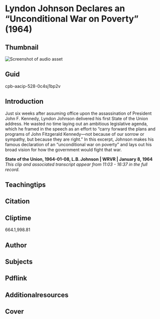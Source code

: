 # Lyndon Johnson Declares an “Unconditional War on Poverty” (1964)

## Thumbnail

![Screenshot of audio asset](https://s3.amazonaws.com/americanarchive.org/primary_source_sets/audio-digitized.jpg "Screenshot audio asset")


## Guid
cpb-aacip-528-0c4sj1bp2v

## Introduction

Just six weeks after assuming office upon the assassination of President John F. Kennedy, Lyndon Johnson delivered his first State of the Union address. He wasted no time laying out an ambitious legislative agenda, which he framed in the speech as an effort to “carry forward the plans and programs of John Fitzgerald Kennedy—not because of our sorrow or sympathy, but because they are right.”  In this excerpt, Johnson makes his famous declaration of an “unconditional war on poverty” and lays out his broad vision for how the government would fight that war.

<b>State of the Union, 1964-01-08, L.B. Johnson</b>
<b>| WRVR | January 8, 1964</b>
<i>This clip and associated transcript appear from 11:03 - 16:37 in the full record.</i>

## Teachingtips

## Citation

## Cliptime

664.1,998.81

## Author
## Subjects
## Pdflink
## Additionalresources
## Cover